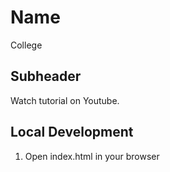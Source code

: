 # Name

College

## Subheader

Watch tutorial on Youtube.

## Local Development

1. Open index.html in your browser
